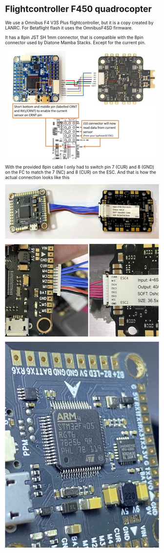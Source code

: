 # Flightcontroller F450 quadrocopter

We use a Omnibus F4 V3S Plus flightcontroller, but it is a copy created by LANRC. For Betaflight flash it uses the OmnibusF4SD firmware.

It has a 8pin JST SH 1mm connector, that is compatible with the 8pin connector used by Diatone Mamba Stacks. Except for the current pin.

![wiring diagram](wiring_F4_ESC_Mamba_F40.jpg)

With the provided 8pin cable I only had to switch pin 7 (CUR) and 8 (GND) on the FC to match the 7 (NC) and 8 (CUR) on the ESC. And that is how the actual connection looks like this

![wiring FC ESC](wiring_FC_ESC.JPG)

<img src="8pin_FC.jpg" width=54%> <img src="8pin_ESC.jpg" width=45%> 

![STM32F405RGT6](FC.jpg)
